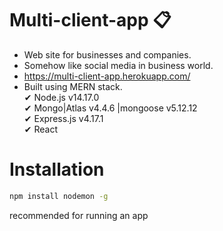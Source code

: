 # Multi-client-app 📋
- Web site for businesses and companies.
- Somehow like social media in business world. 
- https://multi-client-app.herokuapp.com/
- Built using MERN stack. <br />
 ✔ Node.js v14.17.0<br />
 ✔ Mongo|Atlas v4.4.6 |mongoose v5.12.12<br />
 ✔ Express.js v4.17.1<br />
 ✔ React 

# Installation

 ```bash
npm install nodemon -g
 ```
 recommended for running an app
